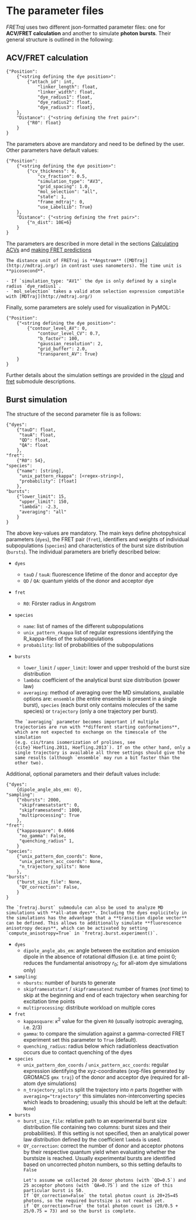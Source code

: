 # The parameter files

*FRETraj* uses two different json-formatted parameter files: one for **ACV/FRET calculation** and another to simulate **photon bursts**. Their general structure is outlined in the following:


## ACV/FRET calculation

```
{"Position":
    {"<string defining the dye position>": 
        {"attach_id": int,
            "linker_length": float,
            "linker_width": float,
            "dye_radius1": float,
            "dye_radius2": float,
            "dye_radius3": float},
    },
    "Distance": {"<string defining the fret pair>": 
        {"R0": float}
    }
}
```

The parameters above are mandatory and need to be defined by the user. Other parameters have default values:
```
{"Position":
    {"<string defining the dye position>": 
        {"cv_thickness": 0,
            "cv_fraction": 0.5,
            "simulation_type": "AV3",
            "grid_spacing": 1.0,
            "mol_selection": "all",
            "state": 1,
            "frame_mdtraj": 0,
            "use_LabelLib": True}
    },
    "Distance": {"<string defining the fret pair>": 
        {"n_dist": 10E+6}
    }
}
```

The parameters are described in more detail in the sections [Calculating ACVs](../getting_started/acv_calculation) and [making FRET predictions](../getting_started/acv_calculation)

```{hint}
The distance unit of FRETraj is **Angstrom** ([MDTraj](http://mdtraj.org/) in contrast uses nanometers). The time unit is **picosecond**.
```

```{note}
- If `simulation_type: "AV1"` the dye is only defined by a single radius `dye_radius1`. 
- `mol_selection` takes a valid atom selection expression compatible with [MDTraj](http://mdtraj.org/)
```

Finally, some parameters are solely used for visualization in PyMOL:

```
{"Position":
    {"<string defining the dye position>": 
        {"contour_level_AV": 0,
            "contour_level_CV": 0.7,
            "b_factor": 100,
            "gaussian_resolution": 2,
            "grid_buffer": 2.0,
            "transparent_AV": True}
    }
}
```

Further details about the simulation settings are provided in the [cloud](../module/cloud) and [fret](../module/fret) submodule descriptions.

<a id='burst-simulation'></a>

## Burst simulation

The structure of the second parameter file is as follows:

```
{"dyes": 
    {"tauD": float,
     "tauA": float,
     "QD": float,
     "QA": float
    },
"fret": 
    {"R0": 54},
"species":
    {"name": [string],
     "unix_pattern_rkappa": [<regex-string>],
     "probability": [float]
    },
"bursts": 
    {"lower_limit": 15,
     "upper_limit": 150,
     "lambda": -2.3,
     "averaging": "all"
    }
}
```

The above key-values are mandatory. The main keys define photopyhsical parameters (`dyes`), the FRET pair (`fret`), identifiers and weights of individual subpopulations (`species`) and characteristics of the burst size distribution (`bursts`). The individual parameters are briefly described below:
- `dyes`
    - `tauD` / `tauA`: fluorescence lifetime of the donor and acceptor dye
    - `QD` / `QA`: quantum yields of the donor and acceptor dye
- `fret`
    - `R0`: Förster radius in Angstrom
- `species`
    - `name`: list of names of the different subpopulations
    - `unix_pattern_rkappa` list of regular expressions identifying the R_kappa-files of the subspopulations 
    - `probability`: list of probabilities of the subpopulations
- `bursts`
    - `lower_limit` / `upper_limit`: lower and upper treshold of the burst size distribution
    - `lambda`: coefficient of the analytical burst size distribution (power law)
    - `averaging`: method of averaging over the MD simulations, available options are: `ensemble` (the entire ensemble is present in a single burst), 
    `species` (each burst only contains molecules of the same species) or `trajectory` (only a one trajectory per burst).

    ```{hint}
    The `averaging` parameter becomes important if multiple trajectories are run with **different starting conformations**, which are not expected to exchange on the timescale of the simulation
    (e.g. cis/trans isomerization of prolines, see {cite}`Hoefling.2011, Hoefling.2013`). If on the other hand, only a single trajectory is available all three settings should give the same results (although `ensemble` may run a bit faster than the other two). 
    ```

 Additional, optional parameters and their default values include:

```
{"dyes": 
    {dipole_angle_abs_em: 0},
"sampling":
    {"nbursts": 2000,
     "skipframesatstart": 0,
     "skipframesatend": 1000,
     "multiprocessing": True
    },
"fret": 
    {"kappasquare": 0.6666
     "no_gamma": False,
     "quenching_radius" 1,
    }
"species":
    {"unix_pattern_don_coords": None,
     "unix_pattern_acc_coords": None,
     "n_trajectory_splits": None
    },
"bursts": 
    {"burst_size_file": None,
     "QY_correction": False,
    }
}
```

```{note}
The `fretraj.burst` submodule can also be used to analyze MD simulations with **all-atom dyes**. Including the dyes explicitely in the simulations has the advantage that a **transition dipole vector** 
can be defined. This allows to additionally simulate **fluorescence anisotropy decays**, which can be activated by setting `compute_anisotropy=True` in `fretraj.burst.experiment()`.
```

- `dyes`
    - `dipole_angle_abs_em`: angle between the excitation and emission dipole in the absence of rotational diffusion (i.e. at time point 0; reduces the fundamental anisotropy $r_0$; for all-atom dye simulations only)
- `sampling`:
    - `nbursts`: number of bursts to generate
    - `skipframesatstart` / `skipframesatend`: number of frames (*not* time) to skip at the beginning and end of each trajectory when searching for excitation time points 
    - `multiprocessing`: distribute workload on multiple cores
- `fret`
    - `kappasquare`: $\kappa^2$ value for the given `R0` (usually isotropic averaging, i.e. 2/3)
    - `gamma`: to compare the simulation against a gamma-corrected FRET experiment set this parameter to `True` (default).
    - `quenching_radius`: radius below which radiationless deactivation occurs due to contact quenching of the dyes
- `species`
    - `unix_pattern_don_coords` / `unix_pattern_acc_coords`: regular expression identifying the xyz-coordinates (xvg-files generated by GROMACS `gmx traj`) of the donor and acceptor dye (required for all-atom dye simulations)
    - `n_trajectory_splits` split the trajectory into $n$ parts (together with `averaging="trajectory"` this simulates non-interconverting species which leads to broadening; usually this should be left at the default: `None`)
- `bursts`
    - `burst_size_file`: relative path to an experimental burst size distribution file containing two columns: burst sizes and their probabilities). 
    If this setting is not specified, then an analytical power law distribution defined by the coefficient `lambda` is used.
    - `QY_correction`: correct the number of donor and acceptor photons by their respective quantum yield when evaluating whether the burstsize is reached. Usually experimental bursts are identified based on uncorrected photon numbers, so this setting defaults to `False`
        ```{admonition} Example for illustration
        Let's assume we collected 20 donor photons (with `QD=0.5`) and 25 acceptor photons (with `QA=0.75`) and the size of this particular burst is 50.
        If `QY_correction=False` the total photon count is 20+25=45 photons, so the required burstsize is not reached yet.
        if `QY_correction=True` the total photon count is (20/0.5 + 25/0.75 = 73) and so the burst is complete. 
        ```
    
